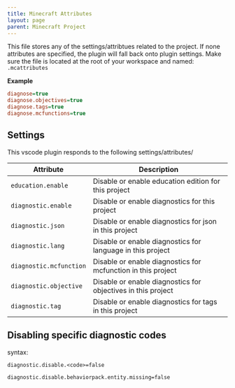 ```yaml
---
title: Minecraft Attributes
layout: page
parent: Minecraft Project
---
```


This file stores any of the settings/attribtues related to the project. If none attributes are specified, the plugin will fall back onto plugin settings. Make sure the file is
located at the root of your workspace and named: `.mcattributes`

**Example**

```ini
diagnose=true
diagnose.objectives=true
diagnose.tags=true
diagnose.mcfunctions=true
```

## Settings

This vscode plugin responds to the following settings/attributes/

| Attribute               | Description                                                  |
| ----------------------- | ------------------------------------------------------------ |
| `education.enable`      | Disable or enable education edition for this project         |
| `diagnostic.enable`     | Disable or enable diagnostics for this project               |
| `diagnostic.json`       | Disable or enable diagnostics for json in this project       |
| `diagnostic.lang`       | Disable or enable diagnostics for language in this project   |
| `diagnostic.mcfunction` | Disable or enable diagnostics for mcfunction in this project |
| `diagnostic.objective`  | Disable or enable diagnostics for objectives in this project |
| `diagnostic.tag`        | Disable or enable diagnostics for tags in this project       |

## Disabling specific diagnostic codes

syntax:

```
diagnostic.disable.<code>=false

diagnostic.disable.behaviorpack.entity.missing=false
```
